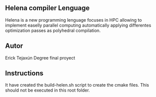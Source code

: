 ## Helena compiler Lenguage
Helena is a new programming lenguage focuses in HPC allowing to implement easelly parallel computing automatically applying 
differentes optimization passes as polyhedral compilation. 


## Autor 
Erick Tejaxún 
Degree final proyect

## Instructions
It have created the build-helen.sh script to create the cmake files. This should not be executed in this root folder. 
